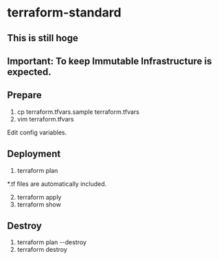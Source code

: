 # terraform-standard

## This is still hoge

## Important: To keep Immutable Infrastructure is expected.

## Prepare
1. cp terraform.tfvars.sample terraform.tfvars
2. vim terraform.tfvars

Edit config variables.

## Deployment
1. terraform plan

*.tf files are automatically included.

2. terraform apply
3. terraform show

## Destroy
1. terraform plan --destroy
2. terraform destroy
